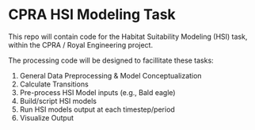 # CPRA HSI Modeling Task
This repo will contain code for the Habitat Suitability Modeling (HSI) task, within the CPRA / Royal Engineering project.

The processing code will be designed to facillitate these tasks:

1. General Data Preprocessing & Model Conceptualization
2. Calculate Transitions
3. Pre-process HSI Model inputs (e.g., Bald eagle)
4. Build/script HSI models 
5. Run HSI models output at each timestep/period
6. Visualize Output
